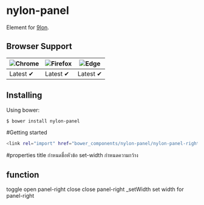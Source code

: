 # nylon-panel
Element for [9lon](https://github.com/9lon).

## Browser Support
![Chrome](https://raw.github.com/alrra/browser-logos/master/chrome/chrome_48x48.png) | ![Firefox](https://raw.github.com/alrra/browser-logos/master/firefox/firefox_48x48.png) | ![Edge](https://raw.github.com/alrra/browser-logos/master/edge/edge_48x48.png) |
--- | --- | --- |
Latest ✔ | Latest ✔ | Latest ✔ |

## Installing
Using bower:

```bash
$ bower install nylon-panel
```
#Getting started
```bash
<link rel="import" href="bower_components/nylon-panel/nylon-panel-right.html">
```
#properties 
title กำหนดชื่อหัวข้อ 
set-width กำหนดความกว้าง

## function 
toggle open panel-right
close close panel-right
_setWidth set width for panel-right

